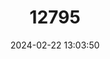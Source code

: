 ---
title: "12795"
category: "Margaretamys beccarii"
draft: false
date: 2024-02-22 13:03:50
languages:
  English: ["Beccari's Margareta Rat", "Spiny Lowland Margaretamys"]
---
